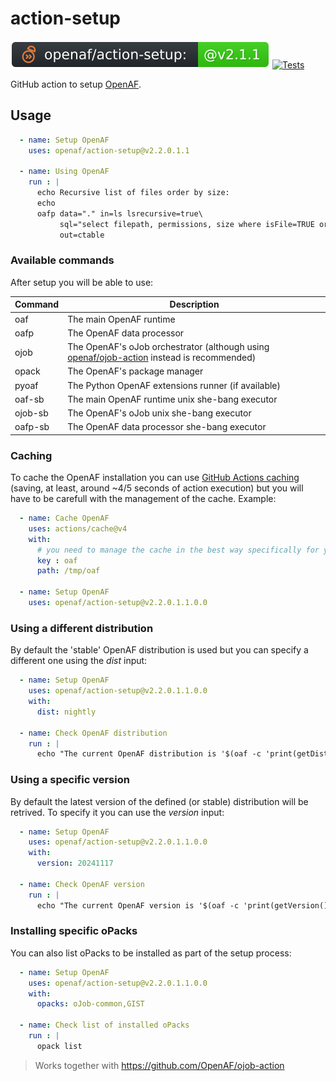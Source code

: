 # action-setup

![version](.github/ojobs/version.svg) [![Tests](https://github.com/OpenAF/action-setup/actions/workflows/tests.yml/badge.svg)](https://github.com/OpenAF/action-setup/actions/workflows/tests.yml)

GitHub action to setup [OpenAF](https://docs.openaf.io).

## Usage

```yaml
  - name: Setup OpenAF
    uses: openaf/action-setup@v2.2.0.1.1

  - name: Using OpenAF
    run : |
      echo Recursive list of files order by size:
      echo
      oafp data="." in=ls lsrecursive=true\
           sql="select filepath, permissions, size where isFile=TRUE order by size desc"\
           out=ctable
```

### Available commands

After setup you will be able to use:

| Command | Description |
|---------|-------------|
| oaf     | The main OpenAF runtime |
| oafp    | The OpenAF data processor |
| ojob    | The OpenAF's oJob orchestrator (although using [openaf/ojob-action](https://github.com/OpenAF/ojob-action) instead is recommended) |
| opack   | The OpenAF's package manager |
| pyoaf   | The Python OpenAF extensions runner (if available) |
| oaf-sb  | The main OpenAF runtime unix she-bang executor |
| ojob-sb | The OpenAF's oJob unix she-bang executor |
| oafp-sb | The OpenAF data processor she-bang executor |

### Caching

To cache the OpenAF installation you can use [GitHub Actions caching](https://docs.github.com/en/actions/using-workflows/caching-dependencies-to-speed-up-workflows) (saving, at least, around ~4/5 seconds of action execution) but you will have to be carefull with the management of the cache. Example:

```yaml
  - name: Cache OpenAF
    uses: actions/cache@v4
    with:
      # you need to manage the cache in the best way specifically for your case
      key : oaf
      path: /tmp/oaf

  - name: Setup OpenAF
    uses: openaf/action-setup@v2.2.0.1.1.0.0
```

### Using a different distribution

By default the 'stable' OpenAF distribution is used but you can specify a different one using the _dist_ input:

```yaml
  - name: Setup OpenAF
    uses: openaf/action-setup@v2.2.0.1.1.0.0
    with:
      dist: nightly

  - name: Check OpenAF distribution
    run : |
      echo "The current OpenAF distribution is '$(oaf -c 'print(getDistribution())')'"
```

### Using a specific version

By default the latest version of the defined (or stable) distribution will be retrived. To specify it you can use the _version_ input:

```yaml
  - name: Setup OpenAF
    uses: openaf/action-setup@v2.2.0.1.1.0.0
    with:
      version: 20241117

  - name: Check OpenAF version
    run : |
      echo "The current OpenAF version is '$(oaf -c 'print(getVersion())')'"
```

### Installing specific oPacks

You can also list oPacks to be installed as part of the setup process:

```yaml
  - name: Setup OpenAF
    uses: openaf/action-setup@v2.2.0.1.1.0.0
    with:
      opacks: oJob-common,GIST

  - name: Check list of installed oPacks
    run : |
      opack list
```

> Works together with https://github.com/OpenAF/ojob-action
